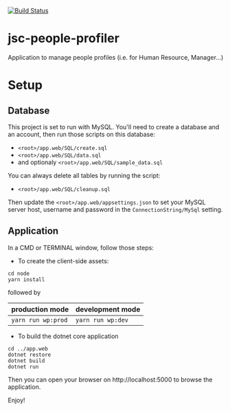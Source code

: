 [![Build Status](https://travis-ci.org/jscoobyced/jsc-people-profiler.svg?branch=master)](https://travis-ci.org/jscoobyced/jsc-people-profiler)

# jsc-people-profiler
Application to manage people profiles (i.e. for Human Resource, Manager...)

# Setup

## Database

This project is set to run with MySQL. You'll need to create a database and an account, then run those scripts on this database:
- `<root>/app.web/SQL/create.sql`
- `<root>/app.web/SQL/data.sql`
- and optionaly `<root>/app.web/SQL/sample_data.sql`

You can always delete all tables by running the script:
- `<root>/app.web/SQL/cleanup.sql`

Then update the `<root>/app.web/appsettings.json` to set your MySQL server host, username and password in the `ConnectionString/MySql` setting.

## Application

In a CMD or TERMINAL window, follow those steps:
- To create the client-side assets:
```
cd node
yarn install
```
followed by

| production mode | development mode |
|  -------------- | ---------------- |
| `yarn run wp:prod` | `yarn run wp:dev` |


- To build the dotnet core application
```
cd ../app.web
dotnet restore
dotnet build
dotnet run
```

Then you can open your browser on http://localhost:5000 to browse the application.

Enjoy!
